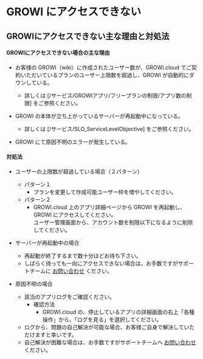 # GROWI にアクセスできない 
## GROWIにアクセスできない主な理由と対処法
####  GROWIにアクセスできない場合の主な理由
- お客様の GROWI（wiki）に作成されたユーザー数が、GROWI.cloud でご契約いただいているプランのユーザー上限数を超過し、GROWI が自動的にダウンしている。
    - 詳しくは [/サービス/GROWIアプリ/フリープランの制限/アプリ数の制限] をご参照ください。

- GROWI の本体が立ち上がっているサーバーが再起動中になっている。
    - 詳しくは [/サービス/SLO_ServiceLevelObjective] をご参照ください。

- GROWI にて原因不明のエラーが発生している。

#### 対処法
- ユーザーの上限数が超過している場合（２パターン）
    - パターン１
        - プランを変更して作成可能ユーザー枠を増やしてください。
    - パターン２
        - GROWI.cloud 上のアプリ詳細ページから GROWI を再起動し、GROWI にアクセスしてください。  
        ユーザー管理画面から、アカウント数を制限以下になるように削除してください。

- サーバーが再起動中の場合
    - 再起動が終了するまで数十分ほどお待ち下さい。
    - しばらく待っても一向にアクセスできない場合は、お手数ですがサポートチームに [お問い合わせ](https://growicloud.atlassian.net/servicedesk/customer/portal/1) ください。

- 原因不明の場合
    - 該当のアプリログをご確認ください。
        - 確認方法
            - GROWI.cloud の、停止しているアプリの詳細画面の右上「各種操作」から、「ログを見る」を選択してください。
    - ログから、問題の自己解決が可能な場合、お客様ご自身で解決していただけますと幸いです。
    - 自己解決が困難な場合は、お手数ですがサポートチームへ [お問い合わせ](https://growicloud.atlassian.net/servicedesk/customer/portal/1) ください。



